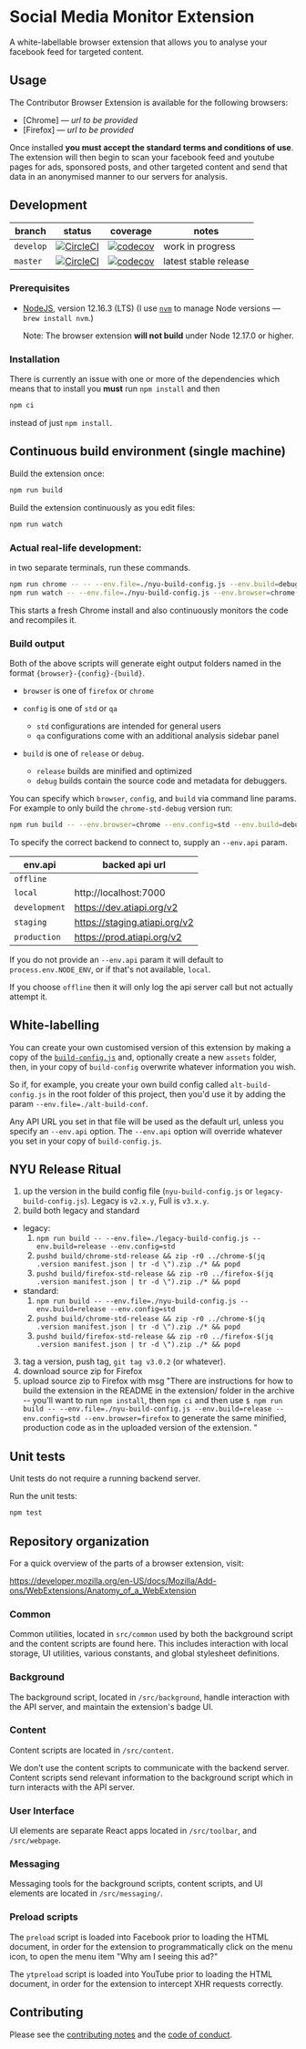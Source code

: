 # Social Media Monitor Extension

A white-labellable browser extension that allows you to analyse your facebook feed for targeted content.

## Usage

The Contributor Browser Extension is available for the following browsers:

- [Chrome] — _url to be provided_
- [Firefox] — _url to be provided_

Once installed **you must accept the standard terms and conditions of use**. The extension will then begin to scan your facebook feed and youtube pages for ads, sponsored posts, and other targeted content and send that data in an anonymised manner to our servers for analysis.

## Development

<!-- prettier-ignore -->
| branch    | status | coverage | notes                 |
| --------- | ------ | -------- | --------------------- |
| `develop` | [![CircleCI](https://circleci.com/gh/AlgorithmicTransparencyInstitute/social-media-collector/tree/develop.svg?style=svg&circle-token=5373d9cc27e3f366db288363c7074a64f2d628d9)](https://circleci.com/gh/AlgorithmicTransparencyInstitute/social-media-collector/tree/develop) | [![codecov](https://codecov.io/gh/AlgorithmicTransparencyInstitute/social-media-collector/branch/develop/graph/badge.svg)](https://codecov.io/gh/AlgorithmicTransparencyInstitute/social-media-collector) | work in progress      |
| `master`  | [![CircleCI](https://circleci.com/gh/AlgorithmicTransparencyInstitute/social-media-collector/tree/master.svg?style=svg&circle-token=5373d9cc27e3f366db288363c7074a64f2d628d9)](https://circleci.com/gh/AlgorithmicTransparencyInstitute/social-media-collector/tree/master) | [![codecov](https://codecov.io/gh/AlgorithmicTransparencyInstitute/social-media-collector/branch/master/graph/badge.svg)](https://codecov.io/gh/AlgorithmicTransparencyInstitute/social-media-collector) | latest stable release |

### Prerequisites

- [NodeJS](htps://nodejs.org), version 12.16.3 (LTS) (I use [`nvm`](https://github.com/creationix/nvm) to manage Node versions — `brew install nvm`.)

  Note: The browser extension **will not build** under Node 12.17.0 or higher.

### Installation

There is currently an issue with one or more of the dependencies which means that to install you **must** run `npm install` and then

```sh
npm ci
```

instead of just `npm install`.

## Continuous build environment (single machine)

Build the extension once:

```sh
npm run build
```

Build the extension continuously as you edit files:

```sh
npm run watch
```

### Actual real-life development:

in two separate terminals, run these commands.

```sh
npm run chrome -- -- --env.file=./nyu-build-config.js --env.build=debug  --env.config=std
npm run watch -- --env.file=./nyu-build-config.js --env.browser=chrome --env.build=debug --env.config=std
```

This starts a fresh Chrome install and also continuously monitors the code and recompiles it.

### Build output

Both of the above scripts will generate eight output folders named in the format `{browser}-{config}-{build}`.

- `browser` is one of `firefox` or `chrome`
- `config` is one of `std` or `qa`

  - `std` configurations are intended for general users
  - `qa` configurations come with an additional analysis sidebar panel

- `build` is one of `release` or `debug`.

  - `release` builds are minified and optimized
  - `debug` builds contain the source code and metadata for debuggers.

You can specify which `browser`, `config`, and `build` via command line params. For example to only build the `chrome-std-debug` version run:

```sh
npm run build -- --env.browser=chrome --env.config=std --env.build=debug
```

To specify the correct backend to connect to, supply an `--env.api` param.

| env.api       | backed api url                |
| ------------- | ----------------------------- |
| `offline`     |                               |
| `local`       | http://localhost:7000         |
| `development` | https://dev.atiapi.org/v2     |
| `staging`     | https://staging.atiapi.org/v2 |
| `production`  | https://prod.atiapi.org/v2    |

If you do not provide an `--env.api` param it will default to `process.env.NODE_ENV`, or if that's not available, `local`.

If you choose `offline` then it will only log the api server call but not actually attempt it.

## White-labelling

You can create your own customised version of this extension by making a copy of the [`build-config.js`](build-config.js) and, optionally create a new `assets` folder, then, in your copy of `build-config` overwrite whatever information you wish.

So if, for example, you create your own build config called `alt-build-config.js` in the root folder of this project, then you'd use it by adding the param `--env.file=./alt-build-conf`.

Any API URL you set in that file will be used as the default url, unless you specify an `--env.api` option. The `--env.api` option will override whatever you set in your copy of `build-config.js`.

## NYU Release Ritual

1. up the version in the build config file (`nyu-build-config.js` or `legacy-build-config.js`). Legacy is `v2.x.y`, Full is `v3.x.y`.
2. build both legacy and standard
 - legacy:
 	1. `npm run build -- --env.file=./legacy-build-config.js --env.build=release --env.config=std`
 	2. `pushd build/chrome-std-release && zip -r0 ../chrome-$(jq .version manifest.json | tr -d \").zip ./* && popd`
 	3. `pushd build/firefox-std-release && zip -r0 ../firefox-$(jq .version manifest.json | tr -d \").zip ./* && popd`
 - standard: 
 	1. `npm run build -- --env.file=./nyu-build-config.js --env.build=release --env.config=std`
 	2. `pushd build/chrome-std-release && zip -r0 ../chrome-$(jq .version manifest.json | tr -d \").zip ./* && popd`
 	3. `pushd build/firefox-std-release && zip -r0 ../firefox-$(jq .version manifest.json | tr -d \").zip ./* && popd`
3. tag a version, push tag, `git tag v3.0.2` (or whatever).
4. download source zip for Firefox
5. upload source zip to Firefox with msg "There are instructions for how to build the extension in the README in the extension/ folder in the archive -- you'll want to run `npm install`, then `npm ci` and then use `$ npm run build -- --env.file=./nyu-build-config.js --env.build=release --env.config=std --env.browser=firefox` to generate the same minified, production code as in the uploaded version of the extension. "

## Unit tests

Unit tests do not require a running backend server.

Run the unit tests:

```sh
npm test
```

## Repository organization

For a quick overview of the parts of a browser extension, visit:

https://developer.mozilla.org/en-US/docs/Mozilla/Add-ons/WebExtensions/Anatomy_of_a_WebExtension

### Common

Common utilities, located in `src/common` used by both the background script and the content scripts are found here. This includes interaction with local storage, UI utilities, various constants, and global stylesheet definitions.

### Background

The background script, located in `/src/background`, handle interaction with the API server, and maintain the extension's badge UI.

### Content

Content scripts are located in `/src/content`.

We don't use the content scripts to communicate with the backend server. Content scripts send relevant information to the background script which in turn interacts with the API server.

### User Interface

UI elements are separate React apps located in `/src/toolbar`, and `/src/webpage`.

### Messaging

Messaging tools for the background scripts, content scripts, and UI elements are located in `/src/messaging/`.

### Preload scripts

The `preload` script is loaded into Facebook prior to loading the HTML document, in order for the extension to programmatically click on the menu icon, to open the menu item "Why am I seeing this ad?"

The `ytpreload` script is loaded into YouTube prior to loading the HTML document, in order for the extension to intercept XHR requests correctly.

## Contributing

Please see the [contributing notes](CONTRIBUTING.md) and the [code of conduct](CODE_OF_CONDUCT.md).
